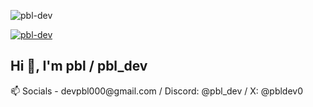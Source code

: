 <p align="left"> <img src="https://komarev.com/ghpvc/?username=pbl-dev&label=Views&color=blueviolet&style=flat" alt="pbl-dev" /> </p>
<p align="left"> <a href="https://github.com/ryo-ma/github-profile-trophy"><img src="https://github-profile-trophy.vercel.app/?username=pbl-dev&theme=discord&title=-Stars,-Followers,-Issues,-PullRequest,-Reviews" alt="pbl-dev" /></a> </p>
<h2>Hi 👋, I'm pbl / pbl_dev</h1>
📫 Socials - devpbl000@gmail.com / Discord: @pbl_dev / X: @pbldev0
